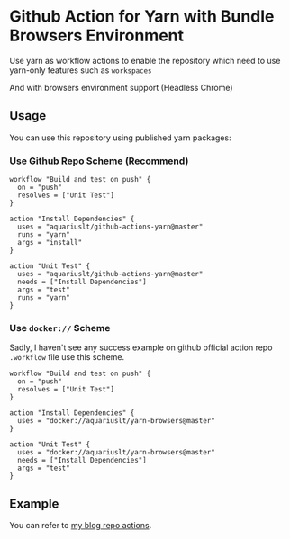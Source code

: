 # Github Action for Yarn with Bundle Browsers Environment

Use yarn as workflow actions to enable the repository which need to use 
yarn-only features such as `workspaces`

And with browsers environment support (Headless Chrome)


## Usage

You can use this repository using published yarn packages:

### Use Github Repo Scheme (Recommend)

```workflow
workflow "Build and test on push" {
  on = "push"
  resolves = ["Unit Test"]
}

action "Install Dependencies" {
  uses = "aquariuslt/github-actions-yarn@master"
  runs = "yarn"
  args = "install"
}

action "Unit Test" {
  uses = "aquariuslt/github-actions-yarn@master"
  needs = ["Install Dependencies"]
  args = "test"
  runs = "yarn"
}

```


### Use `docker://` Scheme

Sadly, I haven't see any success example on github official action repo `.workflow` file use this scheme.

```workflow
workflow "Build and test on push" {
  on = "push"
  resolves = ["Unit Test"]
}

action "Install Dependencies" {
  uses = "docker://aquariuslt/yarn-browsers@master"
}

action "Unit Test" {
  uses = "docker://aquariuslt/yarn-browsers@master"
  needs = ["Install Dependencies"]
  args = "test"
}
```



## Example

You can refer to [my blog repo actions](https://github.com/aquariuslt/blog/actions).
